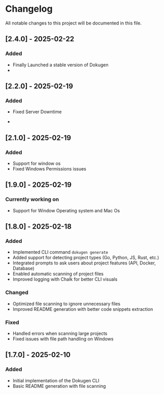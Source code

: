 # Changelog

All notable changes to this project will be documented in this file.

## [2.4.0] - 2025-02-22
### Added
- Finally Launched a stable version of Dokugen 
- 
## [2.2.0] - 2025-02-19
### Added
- Fixed Server Downtime 

- 
## [2.1.0] - 2025-02-19
### Added
- Support for window os
- Fixed Windows Permissions issues

## [1.9.0] - 2025-02-19
### Currently working on
- Support for Window Operating system and Mac Os

## [1.8.0] - 2025-02-18
### Added
- Implemented CLI command `dokugen generate`
- Added support for detecting project types (Go, Python, JS, Rust, etc.)
- Integrated prompts to ask users about project features (API, Docker, Database)
- Enabled automatic scanning of project files
- Improved logging with Chalk for better CLI visuals

### Changed
- Optimized file scanning to ignore unnecessary files
- Improved README generation with better code snippets extraction

### Fixed
- Handled errors when scanning large projects
- Fixed issues with file path handling on Windows

## [1.7.0] - 2025-02-10
### Added
- Initial implementation of the Dokugen CLI
- Basic README generation with file scanning


